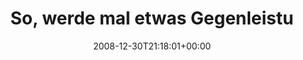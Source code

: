 ---
retweeted: false
source: <a href="http://twitter.com" rel="nofollow">Twitter Web Client</a>
entities:
  hashtags:
  - text: dlf
    indices:
    - '77'
    - '81'
  - text: daswardertag
    indices:
    - '82'
    - '95'
  - text: scnr
    indices:
    - '96'
    - '101'
  symbols: []
  user_mentions: []
  urls: []
display_text_range:
- '0'
- '101'
favorite_count: '0'
id_str: '1086643458'
truncated: false
retweet_count: '0'
id: '1086643458'
created_at: Tue Dec 30 21:18:01 +0000 2008
favorited: false
full_text: 'So, werde mal etwas Gegenleistung für [@sunrise2k5](https://twitter.com/sunrise2k5)''s
  GEZ Gebühren einfordern. #dlf #daswardertag #scnr'
lang: de
tags:
- dlf
- daswardertag
- scnr
- pesos:twitter
date: '2008-12-30T21:18:01+00:00'
src: https://twitter.com/bascht/status/1086643458
original_url: https://twitter.com/bascht/status/1086643458
type: twitter_tweet
text: 'So, werde mal etwas Gegenleistung für [@sunrise2k5](https://twitter.com/sunrise2k5)''s
  GEZ Gebühren einfordern. #dlf #daswardertag #scnr'
title: So, werde mal etwas Gegenleistu

---